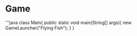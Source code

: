 # Game

'''java
  class Main{
    public static void main(String[] args){
      new GameLauncher("Flying Fish");
    }
  }

